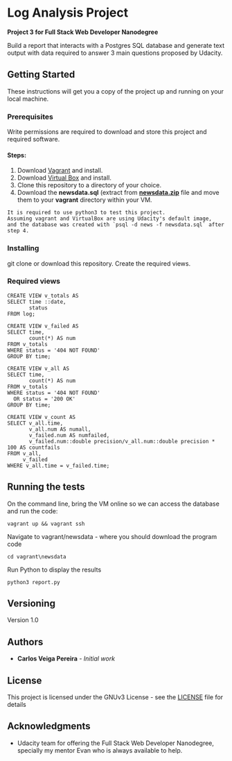 # Log Analysis Project

**Project 3 for Full Stack Web Developer Nanodegree**

Build a report that interacts with a Postgres SQL database and generate text output with data required to answer 
3 main questions proposed by Udacity.

## Getting Started

These instructions will get you a copy of the project up and running on your local machine.

### Prerequisites

Write permissions are required to download and store this project and required software.

#### Steps:
1. Download [Vagrant](https://www.vagrantup.com/) and install.
2. Download [Virtual Box](https://www.virtualbox.org/) and install. 
3. Clone this repository to a directory of your choice.
4. Download the **newsdata.sql** (extract from **[newsdata.zip](https://d17h27t6h515a5.cloudfront.net/topher/2016/August/57b5f748_newsdata/newsdata.zip)** file and move them to your **vagrant** directory within your VM. 

```
It is required to use python3 to test this project. 
Assuming vagrant and VirtualBox are using Udacity's default image,
and the database was created with `psql -d news -f newsdata.sql` after step 4.
```

### Installing

git clone or download this repository. Create the required views.

### Required views

````
CREATE VIEW v_totals AS
SELECT time ::date,
       status
FROM log;
````

````
CREATE VIEW v_failed AS
SELECT time,
       count(*) AS num
FROM v_totals
WHERE status = '404 NOT FOUND'
GROUP BY time;
````

````
CREATE VIEW v_all AS
SELECT time,
       count(*) AS num
FROM v_totals
WHERE status = '404 NOT FOUND'
  OR status = '200 OK'
GROUP BY time;
````

````
CREATE VIEW v_count AS
SELECT v_all.time,
       v_all.num AS numall,
       v_failed.num AS numfailed,
       v_failed.num::double precision/v_all.num::double precision * 100 AS countfails
FROM v_all,
     v_failed
WHERE v_all.time = v_failed.time;
````

## Running the tests

On the command line, bring the VM online so we can access the database and run the code:

`vagrant up && vagrant ssh`

Navigate to vagrant/newsdata - where you should download the program code

`cd vagrant\newsdata`

Run Python to display the results

`python3 report.py`

## Versioning

Version 1.0

## Authors

* **Carlos Veiga Pereira** - *Initial work*  

## License

This project is licensed under the GNUv3 License - see the [LICENSE](LICENSE) file for details

## Acknowledgments

* Udacity team for offering the Full Stack Web Developer Nanodegree, specially my mentor Evan who is always available to help.
